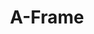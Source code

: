 ---
blog: https://aframe.io/blog/
codehost: https://github.com/aframevr
logohandle: aframeio
sort: aframe
title: A-Frame
website: https://aframe.io/
---